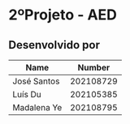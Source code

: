 # 2ºProjeto - AED

## Desenvolvido por

| Name        | Number    |
|-------------|-----------|
| José Santos | 202108729 |
| Luís Du     | 202105385 |
| Madalena Ye | 202108795 |

